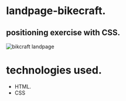 # landpage-bikecraft.
## positioning exercise with CSS.
![bikcraft landpage](https://user-images.githubusercontent.com/86026272/235290115-a87a8d01-391b-4483-916d-85510e979930.gif)
# technologies used.
+ HTML.
+ CSS
